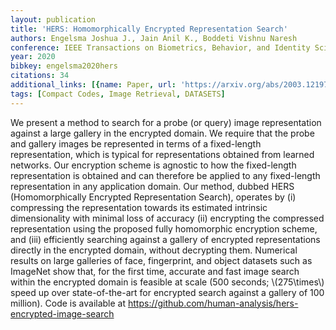 ```yaml
---
layout: publication
title: 'HERS: Homomorphically Encrypted Representation Search'
authors: Engelsma Joshua J., Jain Anil K., Boddeti Vishnu Naresh
conference: IEEE Transactions on Biometrics, Behavior, and Identity Science
year: 2020
bibkey: engelsma2020hers
citations: 34
additional_links: [{name: Paper, url: 'https://arxiv.org/abs/2003.12197'}]
tags: [Compact Codes, Image Retrieval, DATASETS]
---
```

We present a method to search for a probe (or query) image representation
against a large gallery in the encrypted domain. We require that the probe and
gallery images be represented in terms of a fixed-length representation, which
is typical for representations obtained from learned networks. Our encryption
scheme is agnostic to how the fixed-length representation is obtained and can
therefore be applied to any fixed-length representation in any application
domain. Our method, dubbed HERS (Homomorphically Encrypted Representation
Search), operates by (i) compressing the representation towards its estimated
intrinsic dimensionality with minimal loss of accuracy (ii) encrypting the
compressed representation using the proposed fully homomorphic encryption
scheme, and (iii) efficiently searching against a gallery of encrypted
representations directly in the encrypted domain, without decrypting them.
Numerical results on large galleries of face, fingerprint, and object datasets
such as ImageNet show that, for the first time, accurate and fast image search
within the encrypted domain is feasible at scale (500 seconds; \\(275\times\\)
speed up over state-of-the-art for encrypted search against a gallery of 100
million). Code is available at
https://github.com/human-analysis/hers-encrypted-image-search